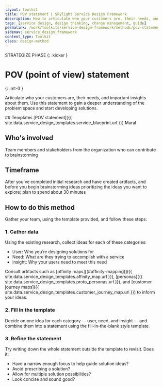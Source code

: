 ```yaml
---
layout: toolkit
title: POV statement | Skylight Service Design Framework
description: How to articulate who your customers are, their needs, and important insights about them.
tags: [service design, design thinking, change management, guide]
permalink: /work/toolkits/service-design-framework/methods/pov-statement/
sidenav: service_design_framework
content_type: Toolkit
class: design-method
---
```


STRATEGIZE PHASE
{: .kicker }

# POV (point of view) statement
{: .mt-0 }

Articulate who your customers are, their needs, and important insights about them. Use this statement to gain a deeper understanding of the problem space and start developing solutions.

<div class="callout--tip callout--summary" markdown="1">
## Templates
[POV statement]({{ site.data.service_design_templates.service_blueprint.url }}) <span class="badge badge-sub">Mural</span>

## Who's involved
Team members and stakeholders from the organization who can contribute to brainstorming

## Timeframe
After you've completed initial research and have created artifacts, and before you begin brainstorming ideas prioritizing the ideas you want to explore; plan to spend about 30 minutes
</div>

## How to do this method

Gather your team, using the template provided, and follow these steps:

### 1. Gather data

Using the existing research, collect ideas for each of these categories:

* User: Who you’re designing solutions for
* Need: What are they trying to accomplish with a service
* Insight: Why your users need to meet this need

Consult artifacts such as [affinity maps][(#affinity-mapping)]({{ site.data.service_design_templates.affinity_map.url }}), [personas]({{ site.data.service_design_templates.proto_personas.url }}), and [customer journey maps]({{ site.data.service_design_templates.customer_journey_map.url }}) to inform your ideas.

### 2. Fill in the template

Decide on one idea for each category — user, need, and insight — and combine them into a statement using the fill-in-the-blank style template.

### 3. Refine the statement

Try writing down the whole statement outside the template to revisit. Does it:

* Have a narrow enough focus to help guide solution ideas?
* Avoid prescribing a solution?
* Allow for multiple solution possibilities?
* Look concise and sound good?
